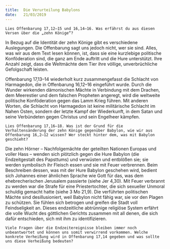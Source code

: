 ```yaml
---
title:  Die Verurteilung Babylons
date:   21/03/2019
---
```


`Lies Offenbarung 17,12–15 und 16,14–16. Was erfährst du aus diesen Versen über die „zehn Könige“?`

In Bezug auf die Identität der zehn Könige gibt es verschiedene Auslegungen. Die Offenbarung sagt uns jedoch nicht, wer sie sind. Alles, was wir aus dem Text lesen können, ist, dass sie eine kurzlebige politische Konföderation sind, die ganz am Ende auftritt und die Hure unterstützt. Ihre Anzahl zeigt, dass die Weltmächte dem Tier ihre völlige, unverbrüchliche Gefolgschaft leisten.

Offenbarung 17,13–14 wiederholt kurz zusammengefasst die Schlacht von Harmagedon, die in Offenbarung 16,12–16 eingeführt wurde. Durch die Wunder wirkenden dämonischen Mächte in Verbindung mit dem Drachen, dem Meerestier und dem falschen Propheten angeregt, wird die weltweite politische Konföderation gegen das Lamm Krieg führen. Mit anderen Worten, die Schlacht von Harmagedon ist keine militärische Schlacht im Nahen Osten, sondern der letzte Kampf der Wiederkunft, in dem Satan und seine Verbündeten gegen Christus und sein Engelheer kämpfen.

`Lies Offenbarung 17,16–18. Was ist der Grund für die Verhaltensänderung der zehn Könige gegenüber Babylon, wie wir aus Offenbarung 16,2–12 wissen? Wer steckt hinter dem, was mit Babylon geschieht?`

Die zehn Hörner – Nachfolgemächte der geteilten Nationen Europas und voller Hass – wenden sich plötzlich gegen die Hure Babylon (die Endzeitgestalt des Papsttums) und verwüsten und entblößen sie; sie werden symbolisch ihr Fleisch essen und sie mit Feuer verbrennen. Beim Beschreiben dessen, was mit der Hure Babylon geschehen wird, bedient sich Johannes einer ähnlichen Sprache wie Gott für das, was dem ehebrecherischen Jerusalem passierte (siehe Jer 4,30). Mit Feuer verbrannt zu werden war die Strafe für eine Priestertochter, die sich sexueller Unmoral schuldig gemacht hatte (siehe 3 Mo 21,9). Die verführten politischen Mächte sind desillusioniert, weil Babylon nicht fähig war, sie vor den Plagen zu schützen. Sie fühlen sich betrogen und greifen die Stadt voll Feindseligkeit an. Dieses endzeitliche abtrünnige religiöse System erfährt die volle Wucht des göttlichen Gerichts zusammen mit all denen, die sich dafür entschieden, sich mit ihm zu identifizieren.

`Viele Fragen über die Endzeitereignisse bleiben immer noch unbeantwortet und können uns somit verwirrend vorkommen. Welche konkrete Verheißung wird in Offenbarung 17,14 gegeben und was sollte uns diese Verheißung bedeuten?`

